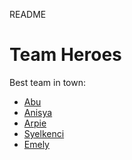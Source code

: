 README
# Team Heroes

Best team in town:
  * [Abu](/Abu.md)
  * [Anisya](/Anisya.md)
  * [Arpie](/Arpie.md)
  * [Syelkenci](/Syelkenci.md)
  * [Emely](/Emely.md)